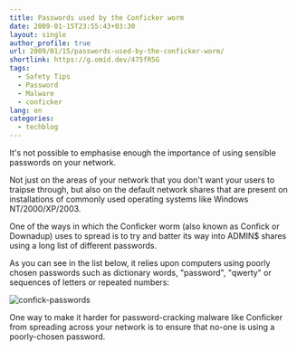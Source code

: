```yaml
---
title: Passwords used by the Conficker worm
date: 2009-01-15T23:55:43+03:30
layout: single
author_profile: true
url: 2009/01/15/passwords-used-by-the-conficker-worm/
shortlink: https://g.omid.dev/475fR5G
tags:
  - Safety Tips
  - Password
  - Malware
  - conficker
lang: en
categories: 
  - techblog
---
```

It's not possible to emphasise enough the importance of using sensible passwords on your network.

Not just on the areas of your network that you don't want your users to traipse through, but also on the default network shares that are present on installations of commonly used operating systems like Windows NT/2000/XP/2003.

One of the ways in which the Conficker worm (also known as Confick or Downadup) uses to spread is to try and batter its way into ADMIN$ shares using a long list of different passwords.

As you can see in the list below, it relies upon computers using poorly chosen passwords such as dictionary words, "password", "qwerty" or sequences of letters or repeated numbers:

![confick-passwords](/images/2009/01/confick-passwords.gif)

One way to make it harder for password-cracking malware like Conficker from spreading across your network is to ensure that no-one is using a poorly-chosen password.
